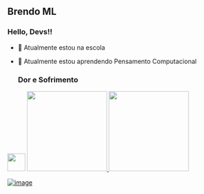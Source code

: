 ## Brendo ML
### Hello, Devs!!
- 🔭 Atualmente estou na escola
- 🌱 Atualmente estou aprendendo Pensamento Computacional 

  ### Dor e Sofrimento

<img src="https://cdn.jsdelivr.net/gh/devicons/devicon/icons/git/git-original.svg" width="40" height="40"/>

            
<a href="https://github.com/seu-usuário-aqui">
<img height="180em" src="https://github-readme-stats.vercel.app/api/top-langs/?username=brendoceja1A&layout=compact&langs_count=7&theme=dracula"/>
<img height="180em" src="https://github-readme-stats.vercel.app/api?username=brendoceja1A&show_icons=true&theme=dracula&include_all_commits=true&count_private=true"/>
</div>

![image](https://user-images.githubusercontent.com/103517975/164030283-63cc026f-9cae-44c5-80e2-90d54c377a6d.gif)

